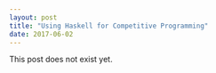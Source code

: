 ```yaml
---
layout: post
title: "Using Haskell for Competitive Programming"
date: 2017-06-02
---
```


This post does not exist yet.